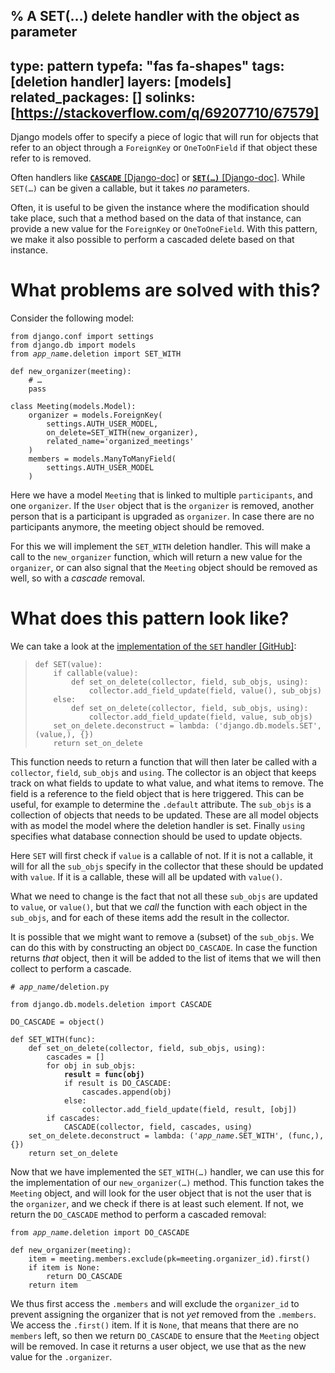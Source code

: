 % A SET(…) delete handler with the object as parameter
---
type: pattern
typefa: "fas fa-shapes"
tags: [deletion handler]
layers: [models]
related_packages: []
solinks: [https://stackoverflow.com/q/69207710/67579]
---

Django models offer to specify a piece of logic that will
run for objects that refer to an object through a `ForeignKey` or `OneToOnField`
if that object these refer to is removed.

Often handlers like [**`CASCADE`** [Django-doc]](https://docs.djangoproject.com/en/dev/ref/models/fields/#django.db.models.CASCADE) or
[**<code>SET(&hellip;)</code>** [Django-doc]](https://docs.djangoproject.com/en/dev/ref/models/fields/#django.db.models.SET). While
<code>SET(&hellip;)</code> can be given a callable, but it takes *no* parameters.

Often, it is useful to be given the instance where the modification should take place, such that a method
based on the data of that instance, can provide a new value for the `ForeignKey` or `OneToOneField`. With this
pattern, we make it also possible to perform a cascaded delete based on that instance.

# What problems are solved with this?

Consider the following model:

<pre class="python"><code>from django.conf import settings
from django.db import models
from <i>app_name</i>.deletion import SET_WITH

def new_organizer(meeting):
    # &hellip;
    pass

class Meeting(models.Model):
    organizer = models.ForeignKey(
        settings.AUTH_USER_MODEL,
        on_delete=SET_WITH(new_organizer),
        related_name='organized_meetings'
    )
    members = models.ManyToManyField(
        settings.AUTH_USER_MODEL
    )</code></pre>

Here we have a model `Meeting` that is linked to multiple `participants`, and one `organizer`. If the `User` object that
is the `organizer` is removed, another person that is a participant is upgraded as `organizer`. In case there are no participants
anymore, the meeting object should be removed.

For this we will implement the `SET_WITH` deletion handler. This will make a call to the `new_organizer` function, which will
return a new value for the `organizer`, or can also signal that the `Meeting` object should be removed as well, so with a *cascade* removal.

# What does this pattern look like?

We can take a look at the [implementation of the `SET` handler [GitHub]](https://github.com/django/django/blob/stable/4.0.x/django/db/models/deletion.py#L46-L54):

<blockquote><pre class="python"><code>def SET(value):
    if callable(value):
        def set_on_delete(collector, field, sub_objs, using):
            collector.add_field_update(field, value(), sub_objs)
    else:
        def set_on_delete(collector, field, sub_objs, using):
            collector.add_field_update(field, value, sub_objs)
    set_on_delete.deconstruct = lambda: ('django.db.models.SET', (value,), {})
    return set_on_delete</code></pre></blockquote>

This function needs to return a function that will then later be called with a `collector`, `field`, `sub_objs` and `using`.
The collector is an object that keeps track on what fields to update to what value, and what items to remove. The field
is a reference to the field object that is here triggered. This can be useful, for example to determine the `.default` attribute.
The `sub_objs` is a collection of objects that needs to be updated. These are all model objects with as model the model
where the deletion handler is set. Finally `using` specifies what database connection should be used to update objects.

Here `SET` will first check if `value` is a callable of not. If it is not a callable, it will for all the `sub_objs` specify in
the collector that these should be updated with `value`. If it is a callable, these will all be updated with `value()`.

What we need to change is the fact that not all these `sub_objs` are updated to `value`, or `value()`, but that we *call* the function
with each object in the `sub_objs`, and for each of these items add the result in the collector.

It is possible that we might want to remove a (subset) of the `sub_objs`. We can do this with by constructing an object `DO_CASCADE`.
In case the function returns *that* object, then it will be added to the list of items that we will then collect to perform a cascade.

<pre class="python"><code># <i>app_name</i>/deletion.py

from django.db.models.deletion import CASCADE

DO_CASCADE = object()

def SET_WITH(func):
    def set_on_delete(collector, field, sub_objs, using):
        cascades = []
        for obj in sub_objs:
            <b>result = func(obj)</b>
            if result is DO_CASCADE:
                cascades.append(obj)
            else:
                collector.add_field_update(field, result, [obj])
        if cascades:
            CASCADE(collector, field, cascades, using)
    set_on_delete.deconstruct = lambda: ('<i>app_name</i>.SET_WITH', (func,), {})
    return set_on_delete</code></pre>

Now that we have implemented the <code>SET_WITH(&hellip;)</code> handler, we can use this for the implementation of our <code>new_organizer(&hellip;)</code> method.
This function takes the `Meeting` object, and will look for the user object that is not the user that is the `organizer`, and we check if there
is at least such element. If not, we return the `DO_CASCADE` method to perform a cascaded removal:

<pre class="python3"><code>from <i>app_name</i>.deletion import DO_CASCADE

def new_organizer(meeting):
    item = meeting.members.exclude(pk=meeting.organizer_id).first()
    if item is None:
        return DO_CASCADE
    return item</code></pre>

We thus first access the `.members` and will exclude the `organizer_id` to prevent assigning the organizer
that is not *yet* removed from the `.members`. We access the `.first()` item. If it is `None`, that means
that there are no `members` left, so then we return `DO_CASCADE` to ensure that the `Meeting` object will be removed.
In case it returns a user object, we use that as the new value for the `.organizer`.
